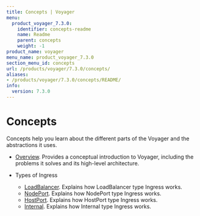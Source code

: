 ```yaml
---
title: Concepts | Voyager
menu:
  product_voyager_7.3.0:
    identifier: concepts-readme
    name: Readme
    parent: concepts
    weight: -1
product_name: voyager
menu_name: product_voyager_7.3.0
section_menu_id: concepts
url: /products/voyager/7.3.0/concepts/
aliases:
- /products/voyager/7.3.0/concepts/README/
info:
  version: 7.3.0
---
```


# Concepts

Concepts help you learn about the different parts of the Voyager and the abstractions it uses.

- [Overview](/products/voyager/7.3.0/concepts/overview). Provides a conceptual introduction to Voyager, including the problems it solves and its high-level architecture.

- Types of Ingress
  - [LoadBalancer](/products/voyager/7.3.0/concepts/ingress-types/loadbalancer). Explains how LoadBalancer type Ingress works.
  - [NodePort](/products/voyager/7.3.0/concepts/ingress-types/nodeport). Explains how NodePort type Ingress works.
  - [HostPort](/products/voyager/7.3.0/concepts/ingress-types/hostport). Explains how HostPort type Ingress works.
  - [Internal](/products/voyager/7.3.0/concepts/ingress-types/internal). Explains how Internal type Ingress works.
